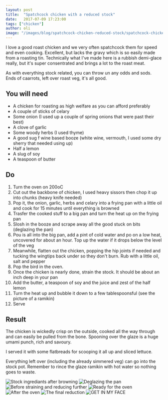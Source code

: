 ```yaml
---
layout: post
title:  "Spatchcock chicken with a reduced stock"
date:   2017-07-09 17:23:00
tags: ["chicken"]
author: oli
image: "/images/blog/spatchcock-chicken-reduced-stock/spatchcock-chicken-reduced-stock-06.jpg"
---
```


I love a good roast chicken and we very often spatchcock them for speed and even cooking.  Excellent, but lacks the gravy which is so easily made from a roasting tin.  Technically what I've made here is a rubbish demi-glace really, but it's super consentrated and brings a lot to the roast meat.

As with everything stock related, you can throw un any odds and sods.  Ends of caarrots, left over roast veg, it's all good.

## You will need


* A chicken for roasting as high welfare as you can afford preferably
* A couple of sticks of celary
* Some onion (I used up a couple of spring onions that were past their best)
* A clove of garlic
* Some woody herbs (I used thyme)
* A good sug f wine based booze (white wine, vermouth, I used some dry sherry that needed using up)
* Half a lemon
* A slug of soy
* A teaspoon of butter


## Do

1. Turn the oven on 200oC
2. Cut out the backbone of chicken, I used heavy sissors then chop it up into chunks (heavy knife needed)
3. Pop it, the onion, garlic, herbs and celary into a frying pan with a little oil and cook for 15 minutes until everything is browned
4. Trasfer the cooked stuff to a big pan and turn the heat up on the frying pan
5. Slosh in the booze and scrape away all the good stuck on bits (deglazing the pan)
6. Pou is all into the big pan, add a pint of cold water and po on a low heat, uncovered for about an hour.  Top up the water if it drops below the level of the veg
7. Meanwhile, flatten out the chicken, popping the hip joints if needed and tucking the wingtips back under so they don't burn.  Rub with a little oil, salt and pepper
8. Pop the bird in the oven.
9. Once the chicken is nearly done, strain the stock.  It should be about an inch deep in your pan
10. Add the butter, a teaspoon of soy and the juice and zest of the half lemon
11. Turn the heat up and bubble it down to a few tablespoonsful (see the picture of a ramikin)
12. Serve

## Result

The chicken is wickedly crisp on the outside, cooked all the way through and can easily be pulled from the bone.  Spooning over the glaze is a huge umami punch, rich and savoury.

I served it with some flatbreads for scooping it all up and sliced lettuce.

Everything left over (including the already simmered veg) can go into the stock pot.  Remember to rince the glaze ramikin with hot water so nothing goes to waste.


![Stock ingrediants after browning](/images/blog/spatchcock-chicken-reduced-stock/spatchcock-chicken-reduced-stock-00.jpg)
![Deglazing the pan](/images/blog/spatchcock-chicken-reduced-stock/spatchcock-chicken-reduced-stock-01.jpg)
![Before straining and reducing further](/images/blog/spatchcock-chicken-reduced-stock/spatchcock-chicken-reduced-stock-02.jpg)
![Ready for the oven](/images/blog/spatchcock-chicken-reduced-stock/spatchcock-chicken-reduced-stock-03.jpg)
![After the oven](/images/blog/spatchcock-chicken-reduced-stock/spatchcock-chicken-reduced-stock-04.jpg)
![The final reduction](/images/blog/spatchcock-chicken-reduced-stock/spatchcock-chicken-reduced-stock-05.jpg)
![GET IN MY FACE](/images/blog/spatchcock-chicken-reduced-stock/spatchcock-chicken-reduced-stock-06.jpg)

